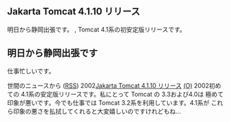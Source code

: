 ## Jakarta Tomcat 4.1.10 リリース

明日から静岡出張です。 , Tomcat 4.1系の初安定版リリースです。






## 明日から静岡出張です


仕事忙しいです。



世間のニュースから ([RSS](ig020909-news.xml)) 2002[Jakarta Tomcat 4.1.10 リリース](http://jakarta.apache.org/tomcat/) [(O)](http://jakarta.apache.org/tomcat/) 2002初めての 4.1系の安定版リリースです。私にとって Tomcat の 3.3および4.0は 極めて印象が悪いです。今でも仕事では Tomcat 3.2系を利用しています。4.1系が これら印象の悪さを払拭してくれると大変嬉しいのですけれどもね…